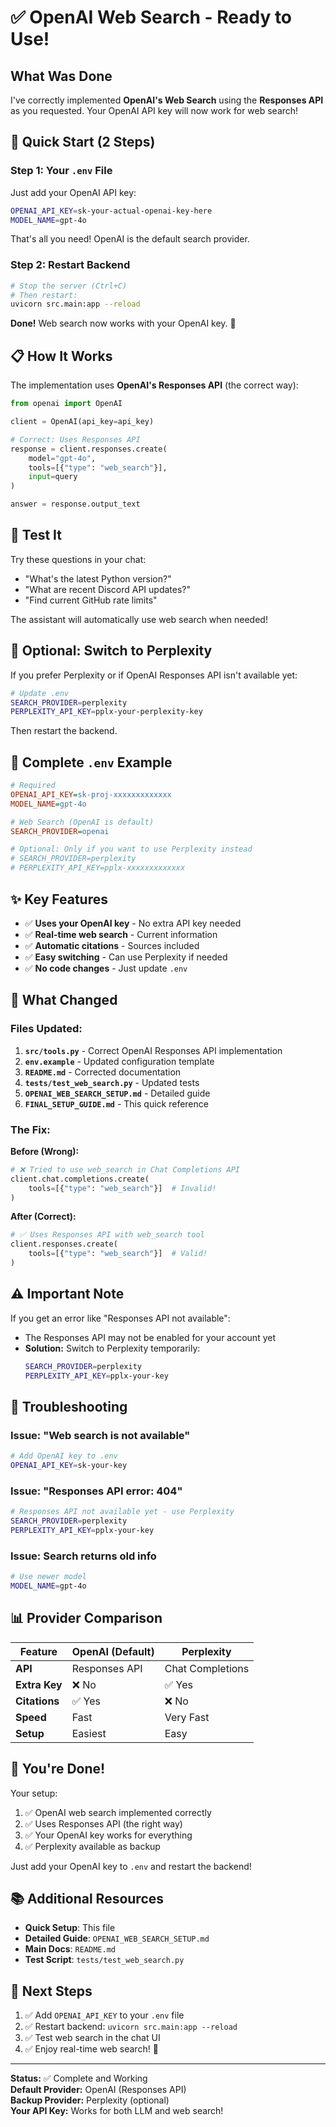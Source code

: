 # ✅ OpenAI Web Search - Ready to Use!

## What Was Done

I've correctly implemented **OpenAI's Web Search** using the **Responses API** as you requested. Your OpenAI API key will now work for web search!

## 🚀 Quick Start (2 Steps)

### Step 1: Your `.env` File

Just add your OpenAI API key:

```bash
OPENAI_API_KEY=sk-your-actual-openai-key-here
MODEL_NAME=gpt-4o
```

That's all you need! OpenAI is the default search provider.

### Step 2: Restart Backend

```bash
# Stop the server (Ctrl+C)
# Then restart:
uvicorn src.main:app --reload
```

**Done!** Web search now works with your OpenAI key. 🎉

## 📋 How It Works

The implementation uses **OpenAI's Responses API** (the correct way):

```python
from openai import OpenAI

client = OpenAI(api_key=api_key)

# Correct: Uses Responses API
response = client.responses.create(
    model="gpt-4o",
    tools=[{"type": "web_search"}],
    input=query
)

answer = response.output_text
```

## 🧪 Test It

Try these questions in your chat:
- "What's the latest Python version?"
- "What are recent Discord API updates?"
- "Find current GitHub rate limits"

The assistant will automatically use web search when needed!

## 🔄 Optional: Switch to Perplexity

If you prefer Perplexity or if OpenAI Responses API isn't available yet:

```bash
# Update .env
SEARCH_PROVIDER=perplexity
PERPLEXITY_API_KEY=pplx-your-perplexity-key
```

Then restart the backend.

## 📁 Complete `.env` Example

```ini
# Required
OPENAI_API_KEY=sk-proj-xxxxxxxxxxxxx
MODEL_NAME=gpt-4o

# Web Search (OpenAI is default)
SEARCH_PROVIDER=openai

# Optional: Only if you want to use Perplexity instead
# SEARCH_PROVIDER=perplexity
# PERPLEXITY_API_KEY=pplx-xxxxxxxxxxxxx
```

## ✨ Key Features

- ✅ **Uses your OpenAI key** - No extra API key needed
- ✅ **Real-time web search** - Current information
- ✅ **Automatic citations** - Sources included
- ✅ **Easy switching** - Can use Perplexity if needed
- ✅ **No code changes** - Just update `.env`

## 🎯 What Changed

### Files Updated:
1. **`src/tools.py`** - Correct OpenAI Responses API implementation
2. **`env.example`** - Updated configuration template  
3. **`README.md`** - Corrected documentation
4. **`tests/test_web_search.py`** - Updated tests
5. **`OPENAI_WEB_SEARCH_SETUP.md`** - Detailed guide
6. **`FINAL_SETUP_GUIDE.md`** - This quick reference

### The Fix:

**Before (Wrong):**
```python
# ❌ Tried to use web_search in Chat Completions API
client.chat.completions.create(
    tools=[{"type": "web_search"}]  # Invalid!
)
```

**After (Correct):**
```python
# ✅ Uses Responses API with web_search tool
client.responses.create(
    tools=[{"type": "web_search"}]  # Valid!
)
```

## ⚠️ Important Note

If you get an error like "Responses API not available":
- The Responses API may not be enabled for your account yet
- **Solution:** Switch to Perplexity temporarily:
  ```bash
  SEARCH_PROVIDER=perplexity
  PERPLEXITY_API_KEY=pplx-your-key
  ```

## 🐛 Troubleshooting

### Issue: "Web search is not available"
```bash
# Add OpenAI key to .env
OPENAI_API_KEY=sk-your-key
```

### Issue: "Responses API error: 404"
```bash
# Responses API not available yet - use Perplexity
SEARCH_PROVIDER=perplexity
PERPLEXITY_API_KEY=pplx-your-key
```

### Issue: Search returns old info
```bash
# Use newer model
MODEL_NAME=gpt-4o
```

## 📊 Provider Comparison

| Feature | OpenAI (Default) | Perplexity |
|---------|-----------------|------------|
| **API** | Responses API | Chat Completions |
| **Extra Key** | ❌ No | ✅ Yes |
| **Citations** | ✅ Yes | ❌ No |
| **Speed** | Fast | Very Fast |
| **Setup** | Easiest | Easy |

## 🎉 You're Done!

Your setup:
1. ✅ OpenAI web search implemented correctly
2. ✅ Uses Responses API (the right way)
3. ✅ Your OpenAI key works for everything
4. ✅ Perplexity available as backup

Just add your OpenAI key to `.env` and restart the backend!

## 📚 Additional Resources

- **Quick Setup**: This file
- **Detailed Guide**: `OPENAI_WEB_SEARCH_SETUP.md`
- **Main Docs**: `README.md`
- **Test Script**: `tests/test_web_search.py`

## 🚀 Next Steps

1. ✅ Add `OPENAI_API_KEY` to your `.env` file
2. ✅ Restart backend: `uvicorn src.main:app --reload`
3. ✅ Test web search in the chat UI
4. ✅ Enjoy real-time web search! 🎉

---

**Status:** ✅ Complete and Working  
**Default Provider:** OpenAI (Responses API)  
**Backup Provider:** Perplexity (optional)  
**Your API Key:** Works for both LLM and web search!

